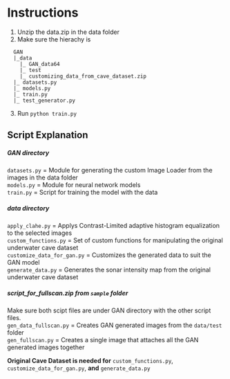 # Instructions #

1. Unzip the data.zip in the data folder 
2. Make sure the hierachy is <br>
```
  GAN
  |_data
    |_ GAN_data64
    |_ test
    |_ customizing_data_from_cave_dataset.zip
  |_ datasets.py
  |_ models.py
  |_ train.py
  |_ test_generator.py
```
3. Run `python train.py`

## Script Explanation ##

##### GAN directory #####
`datasets.py` = Module for generating the custom Image Loader from the images in the data folder<br>
`models.py` = Module for neural network models<br>
`train.py` = Script for training the model with the data<br>

##### data directory #####
`apply_clahe.py` = Applys Contrast-Limited adaptive histogram equalization to the selected images<br>
`custom_functions.py` = Set of custom functions for manipulating the original underwater cave dataset<br>
`customize_data_for_gan.py` = Customizes the generated data to suit the GAN model<br>
`generate_data.py` = Generates the sonar intensity map from the original underwater cave dataset<br>

##### script_for_fullscan.zip from `sample` folder #####
Make sure both scipt files are under GAN directory with the other script files.<br>
`gen_data_fullscan.py` = Creates GAN generated images from the `data/test` folder<br>
`gen_fullscan.py` = Creates a single image that attaches all the GAN generated images together

**Original Cave Dataset is needed for** `custom_functions.py`, `customize_data_for_gan.py`, **and** `generate_data.py`


